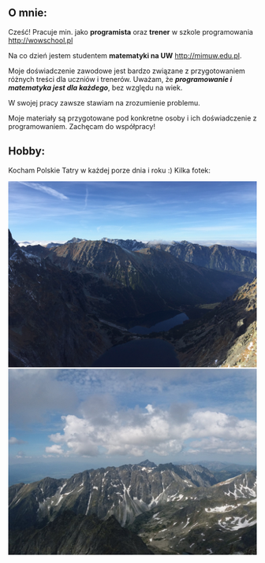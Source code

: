 ## O mnie: 

Cześć!
Pracuje min. jako __programista__ oraz __trener__ w szkole programowania http://wowschool.pl

Na co dzień jestem studentem __matematyki na UW__ http://mimuw.edu.pl.

Moje doświadczenie zawodowe jest bardzo związane z przygotowaniem różnych treści dla uczniów i trenerów. Uważam, że ___programowanie i matematyka jest dla każdego___, bez względu na wiek.

W swojej pracy zawsze stawiam na zrozumienie problemu.

Moje materiały są przygotowane pod konkretne osoby i ich doświadczenie z programowaniem. Zachęcam do współpracy!

## Hobby:

Kocham Polskie Tatry w każdej porze dnia i roku :) 
Kilka fotek:

![](hobby/gory/rysy.jpg)
![](hobby/gory/wysoka.jpg)
